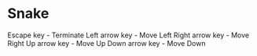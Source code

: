 # Snake
Escape key - Terminate 
Left arrow key - Move Left 
Right arrow key - Move Right 
Up arrow key - Move Up 
Down arrow key - Move Down
